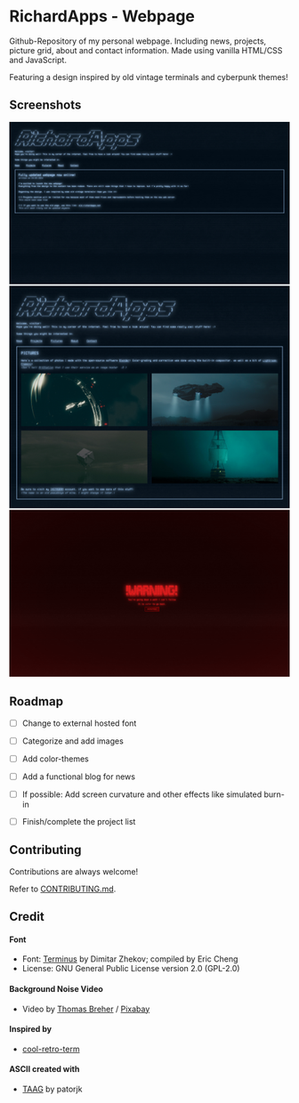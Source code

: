 
# RichardApps - Webpage
Github-Repository of my personal webpage. Including news, projects, picture grid, about and contact information.
Made using vanilla HTML/CSS and JavaScript.

Featuring a design inspired by old vintage terminals and cyberpunk themes!

## Screenshots

![App Screenshot](/assets/preview.png)
![App Screenshot](/assets/preview_2.png)
![App Screenshot](/assets/preview_3.png)

## Roadmap

- [ ] Change to external hosted font

- [ ] Categorize and add images

- [ ] Add color-themes

- [ ] Add a functional blog for news

- [ ] If possible: Add screen curvature and other effects like simulated burn-in

- [ ] Finish/complete the project list

## Contributing

Contributions are always welcome!

Refer to [CONTRIBUTING.md](CONTRIBUTING.md).

## Credit

#### Font
- Font: [Terminus](https://github.com/chrissimpkins/codeface/tree/master/fonts/terminus) by Dimitar Zhekov; compiled by Eric Cheng
- License: GNU General Public License version 2.0 (GPL-2.0)

#### Background Noise Video
- Video by [Thomas Breher](https://pixabay.com/de/users/tbit-715211/?utm_source=link-attribution&utm_medium=referral&utm_campaign=video&utm_content=1285) / [Pixabay](https://pixabay.com/de/videos/fernseher-st%C3%B6rung-bildrauschen-1285/)

#### Inspired by
- [cool-retro-term](https://github.com/Swordfish90/cool-retro-term)

#### ASCII created with
- [TAAG](https://patorjk.com/software/taag) by patorjk